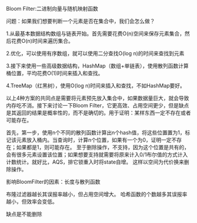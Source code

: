 Bloom Filter:二进制向量与随机映射函数

问题：如果我们想要判断一个元素是否在集合中，我们会怎么做？

1.从最基本数据结构数组与链表开始。首先需要花费O(n)空间来保存元素集合，然后花费O(n)时间来遍历集合。

2.优化，可以使用有序数组，就可以使用二分查找O(log n)的时间来查找到元素

3.接下来使用一些高级数据结构，HashMap（数组+单链表），使用散列函数计算桶位置，平均花费O(1)时间来插入和查找。

4.TreeMap（红黑树），使用O(log n)时间来插入和查找，不如HashMap要好。

以上4种方案的共同点是需要将元素预先放入集合中，如果数据量巨大，就会导致内存吃不消。接下来讨论一下Bloom Filter，它更高效、占用空间更少，但是缺点是其返回的结果是概率性的，而不是确切的。用于证明：某样东西一定不存在或者可能存在。

首先，第一步，使用n个不同的散列函数计算出n个hash值，将这些位置置为1，标记该元素放入桶内。当查询时，计算n个位置，如果有一个为0，证明一定不存在；如果都是1，则可能存在。
至于删除操作，不支持，因为这个位置是共有的，会有很多元素设置该位置；如果想要支持就需要将原来计入0/1布尔值的方式计入计数统计。就好比，AQS，排它锁重入时将state自增。
这样以空间为代价换来删除操作。

影响BloomFilter的因素：长度与散列函数

布隆过滤器越长其误报率越小，但占用空间增大。
哈希函数的个数越多其误报率越小，但效率会变低。


缺点是不能删除
